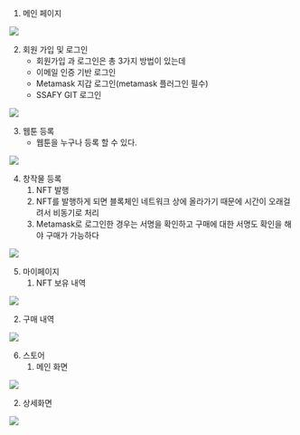 
1. 메인 페이지
    
![](https://velog.velcdn.com/images/numdo/post/7a71de8b-48c2-4140-a8ca-4fc246360273/image.png)
    
2. 회원 가입 및 로그인
    - 회원가입 과 로그인은 총 3가지 방법이 있는데
    - 이메일 인증 기반 로그인
    - Metamask 지갑 로그인(metamask 플러그인 필수)
    - SSAFY GIT 로그인
        
![](https://velog.velcdn.com/images/numdo/post/3ec4ecee-7ef6-4a19-8ca3-007c32f8693b/image.gif)

3. 웹툰 등록
    - 웹툰을 누구나 등록 할 수 있다.
        
  ![](https://velog.velcdn.com/images/numdo/post/f2ce69d9-400f-44b4-b5e9-9da28fad9725/image.gif)

4. 창작물 등록
    1. NFT 발행
    2. NFT를 발행하게 되면 블록체인 네트워크 상에 올라가기 때문에 시간이 오래걸려서 비동기로 처리
    3. Metamask로 로그인한 경우는 서명을 확인하고 구매에 대한 서명도 확인을 해야 구매가 가능하다
        
![](https://velog.velcdn.com/images/numdo/post/ca2b4bf3-8fa4-4a5c-a47c-d0356f04a12a/image.gif)

    
5. 마이페이지
    1. NFT 보유 내역
        
![](https://velog.velcdn.com/images/numdo/post/60a1efa6-9923-42ca-9011-8672470cfd91/image.png)

        
   2. 구매 내역
        
![](https://velog.velcdn.com/images/numdo/post/f33f13ae-5b37-40ae-aa80-86bb4110c80a/image.png)

        
6. 스토어
    1. 메인 화면
        
![](https://velog.velcdn.com/images/numdo/post/869f7f96-0254-4188-b8f5-6dd7d087e43c/image.png)

        
   2. 상세화면
        
![](https://velog.velcdn.com/images/numdo/post/4b338ede-d4e3-4fcd-a88f-2d5972a11d09/image.png)
